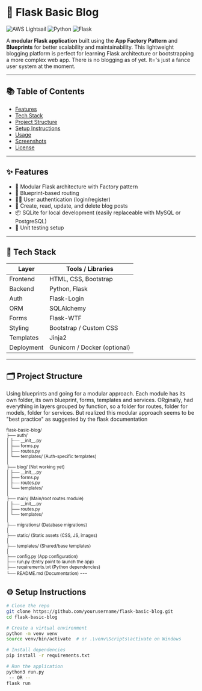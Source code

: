 # 📝 Flask Basic Blog

![AWS Lightsail](https://img.shields.io/badge/Hosted%20on-AWS%20Lightsail-orange?logo=amazon-aws)
![Python](https://img.shields.io/badge/Python-3.10-blue?logo=python)
![Flask](https://img.shields.io/badge/Framework-Flask-green?logo=flask)

A **modular Flask application** built using the **App Factory Pattern** and **Blueprints** for better scalability and maintainability. This lightweight blogging platform is perfect for learning Flask architecture or bootstrapping a more complex web app.  There is no blogging as of yet.  It='s just a fance user system at the moment.

---

## 📚 Table of Contents

- [Features](#features)
- [Tech Stack](#tech-stack)
- [Project Structure](#project-structure)
- [Setup Instructions](#setup-instructions)
- [Usage](#usage)
- [Screenshots](#screenshots)
- [License](#license)

---

## ✨ Features

- 🔧 Modular Flask architecture with Factory pattern
- 📂 Blueprint-based routing
- 🧑‍💻 User authentication (login/register)
- 📝 Create, read, update, and delete blog posts
- 📦 SQLite for local development (easily replaceable with MySQL or PostgreSQL)
- 🧪 Unit testing setup

---

## 🧰 Tech Stack

| Layer       | Tools / Libraries                |
|-------------|----------------------------------|
| Frontend    | HTML, CSS, Bootstrap             |
| Backend     | Python, Flask                    |
| Auth        | Flask-Login                      |
| ORM         | SQLAlchemy                       |
| Forms       | Flask-WTF                        |
| Styling     | Bootstrap / Custom CSS           |
| Templates   | Jinja2                           |
| Deployment  | Gunicorn / Docker (optional)     |

---

## 🗂️ Project Structure
Using blueprints and going for a modular approach.  Each module has its own folder, its own blueprint, forms, templates and services.  ORginally, had everything in layers grouped by function, so a folder for routes, folder for models, folder for services.  But realized this modular approach seems to be "best practice" as suggested by the flask documentation

<small>
flask-basic-blog/<br>
├── auth/                  
<br>│   ├── __init__.py
<br>│   ├── forms.py
<br>│   ├── routes.py
<br>│   └── templates/         (Auth-specific templates)
<br>│
<br>├── blog/                  (Not working yet)
<br>│   ├── __init__.py
<br>│   ├── forms.py
<br>│   ├── routes.py
<br>│   └── templates/
<br>│
<br>├── main/                   (Main/root routes module)
<br>│   ├── __init__.py
<br>│   ├── routes.py
<br>│   └── templates/
<br>│
<br>├── migrations/            (Database migrations)
<br>│
<br>├── static/                (Static assets (CSS, JS, images)
<br>│
<br>├── templates/             (Shared/base templates)
<br>│
<br>├── config.py              (App configuration)
<br>├── run.py                 (Entry point to launch the app)
<br>├── requirements.txt       (Python dependencies)
<br>└── README.md              (Documentation)
</small>
---

## ⚙️ Setup Instructions

```bash
# Clone the repo
git clone https://github.com/yourusername/flask-basic-blog.git
cd flask-basic-blog

# Create a virtual environment
python -m venv venv
source venv/bin/activate  # or .\venv\Scripts\activate on Windows

# Install dependencies
pip install -r requirements.txt

# Run the application
python3 run.py
 -- OR -- 
flask run


